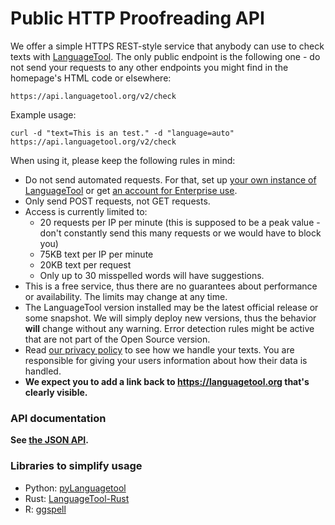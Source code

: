 # Public HTTP Proofreading API

We offer a simple HTTPS REST-style service that anybody can use to check texts
with [LanguageTool](https://languagetool.org). The only public endpoint is the
following one - do not send your requests to any other endpoints you might find in the homepage's HTML code
or elsewhere:

```
https://api.languagetool.org/v2/check
```

Example usage:

```
curl -d "text=This is an test." -d "language=auto" https://api.languagetool.org/v2/check
```

When using it, please keep the following rules in mind:

* Do not send automated requests. For that, set up [your own instance of LanguageTool](http-server) or
  get [an account for Enterprise use](https://languagetool.org/proofreading-api).
* Only send POST requests, not GET requests.
* Access is currently limited to:
  * 20 requests per IP per minute (this is supposed to be a peak value - don't constantly send this many requests or we would have to block you)
  * 75KB text per IP per minute
  * 20KB text per request
  * Only up to 30 misspelled words will have suggestions.
* This is a free service, thus there are no guarantees about performance or availability. The limits may change at any time.
* The LanguageTool version installed may be the latest official release or some snapshot. We will simply
  deploy new versions, thus the behavior **will** change without any warning. Error detection rules might be
  active that are not part of the Open Source version.
* Read [our privacy policy](https://languagetool.org/legal/privacy) to see how we handle
  your texts. You are responsible for giving your users information about how their data is handled.
* **We expect you to add a link back to <https://languagetool.org> that's clearly visible.**

### API documentation

**See [the JSON API](https://languagetool.org/http-api/swagger-ui/#/default).**

### Libraries to simplify usage

* Python: [pyLanguagetool](https://github.com/Findus23/pyLanguagetool)
* Rust: [LanguageTool-Rust](https://github.com/jeertmans/languagetool-rust)
* R: [ggspell](https://github.com/nicucalcea/ggspell)
